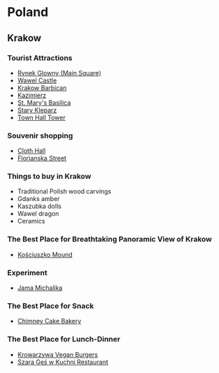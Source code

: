 # Poland

## Krakow

### Tourist Attractions

- <a href="https://www.google.com/maps/place/Rynek+G%C5%82%C3%B3wny,+31-000+Krak%C3%B3w,+Polonya/@50.0618971,19.9367558,3a,75y,90t/data=!3m8!1e2!3m6!1sAF1QipMe_XeLE9m0Cc7FKfa9Xr-bPzfThlA55Fv0fY6Y!2e10!3e12!6shttps:%2F%2Flh5.googleusercontent.com%2Fp%2FAF1QipMe_XeLE9m0Cc7FKfa9Xr-bPzfThlA55Fv0fY6Y%3Dw203-h253-k-no!7i2883!8i3604!4m13!1m7!3m6!1s0x47165b0e0789882b:0x3d71c4eb22dfdb51!2zUnluZWsgR8WCw7N3bnksIDMxLTAwMCBLcmFrw7N3LCBQb2xvbnlh!3b1!8m2!3d50.0618969!4d19.9367559!3m4!1s0x47165b0e0789882b:0x3d71c4eb22dfdb51!8m2!3d50.0618969!4d19.9367559" target="_blank">Rynek Glowny (Main Square)</a>
- <a href="https://www.google.com/maps/place/Wawel+Kalesi/@50.0540495,19.9354123,3a,75y,90t/data=!3m8!1e2!3m6!1sAF1QipOJUdl2s-QCxvdHfy1aFKP5AHiqXLnrb5LclBOv!2e10!3e12!6shttps:%2F%2Flh5.googleusercontent.com%2Fp%2FAF1QipOJUdl2s-QCxvdHfy1aFKP5AHiqXLnrb5LclBOv%3Dw172-h86-k-no!7i4160!8i2080!4m5!3m4!1s0x47165b6d053619f5:0xacb9dfc4d67fa598!8m2!3d50.0540495!4d19.9354123" target="_blank">Wawel Castle</a>
- <a href="https://www.google.com/maps/place/Krak%C3%B3w+Barbican/@50.0654719,19.9416614,3a,75y,90t/data=!3m8!1e2!3m6!1sAF1QipPfwaSbUOxm9cwrMxMZNTcUzALW4SnBgvEMUtOi!2e10!3e12!6shttps:%2F%2Flh5.googleusercontent.com%2Fp%2FAF1QipPfwaSbUOxm9cwrMxMZNTcUzALW4SnBgvEMUtOi%3Dw129-h86-k-no!7i1600!8i1063!4m5!3m4!1s0x47165b1031fb478d:0xa5b676bef7ecd283!8m2!3d50.0654718!4d19.9416613" target="_blank">Krakow Barbican</a>
- <a href="https://www.google.com/maps/place/Kazimierz,+31-000+Krak%C3%B3w,+Polonya/@50.0495222,19.9430733,3a,75y,323.17h,94.31t/data=!3m6!1e1!3m4!1srWP19FD6gXD9VnKadGq3tA!2e0!7i13312!8i6656!4m13!1m7!3m6!1s0x47165b6a2e7d8bef:0x62672e9c1bce5ed7!2sKazimierz,+31-000+Krak%C3%B3w,+Polonya!3b1!8m2!3d50.0495003!4d19.9429071!3m4!1s0x47165b6a2e7d8bef:0x62672e9c1bce5ed7!8m2!3d50.0495003!4d19.9429071" target="_blank">Kazimierz</a>
- <a href="https://www.google.com/maps/place/St.+Mary's+Basilica/@50.0616411,19.9393903,3a,75y,90t/data=!3m8!1e2!3m6!1sAF1QipMg70txHIei7aty-ZutVRzZpQgap-YmYmDkxLtx!2e10!3e12!6shttps:%2F%2Flh5.googleusercontent.com%2Fp%2FAF1QipMg70txHIei7aty-ZutVRzZpQgap-YmYmDkxLtx%3Dw203-h270-k-no!7i1944!8i2592!4m5!3m4!1s0x47165b11f53a5077:0xdd371e3071dcbf32!8m2!3d50.0616411!4d19.9393903" target="_blank">St. Mary's Basilica</a>
- <a href="https://www.google.com/maps/place/Stary+Kleparz/@50.0671885,19.9409828,3a,75y,90t/data=!3m8!1e2!3m6!1sAF1QipMTZP84JxQzbf6-Ie5liyMVWWZmEJhmqjuUe_h7!2e10!3e12!6shttps:%2F%2Flh5.googleusercontent.com%2Fp%2FAF1QipMTZP84JxQzbf6-Ie5liyMVWWZmEJhmqjuUe_h7%3Dw203-h152-k-no!7i4032!8i3024!4m13!1m7!3m6!1s0x471644c0354e18d1:0xb46bb6b576478abf!2sKrak%C3%B3w,+Polonya!3b1!8m2!3d50.0646501!4d19.9449799!3m4!1s0x47165b054428c5ad:0xf9d61ccc1b0e9efa!8m2!3d50.0671876!4d19.9409848" target="_blank">Stary Kleparz</a>
- <a href="https://www.google.com/maps/place/Town+Hall+Tower/@50.061427,19.9387532,3a,75y,90t/data=!3m8!1e2!3m6!1sAF1QipNYL287jryRLjtQ6AeQwYU6NMig4CWXpGL96sbJ!2e10!3e12!6shttps:%2F%2Flh5.googleusercontent.com%2Fp%2FAF1QipNYL287jryRLjtQ6AeQwYU6NMig4CWXpGL96sbJ%3Dw129-h86-k-no!7i3000!8i1993!4m5!3m4!1s0x47165b0de165feb1:0xabe89a7b8eb98ee!8m2!3d50.0615259!4d19.9364774" target="_blank">Town Hall Tower</a>

### Souvenir shopping
- <a href="https://www.google.com/maps/place/The+Cloth+Hall/@50.0615991,19.9373311,3a,75y,90t/data=!3m8!1e2!3m6!1sAF1QipNRKJ_Eb8jLGcOPW1C3YAIb_tGckk9yHiLCfpWW!2e10!3e12!6shttps:%2F%2Flh5.googleusercontent.com%2Fp%2FAF1QipNRKJ_Eb8jLGcOPW1C3YAIb_tGckk9yHiLCfpWW%3Dw203-h152-k-no!7i4160!8i3120!4m5!3m4!1s0x47165b0e077b0fdd:0xd01f6c2526b37173!8m2!3d50.0615991!4d19.9373312" target="_blank">Cloth Hall</a>
- <a href="https://www.google.com/maps/place/Floria%C5%84ska,+31-021+Krak%C3%B3w,+Polonya/@50.0636436,19.9404156,3a,75y,90t/data=!3m7!1e1!3m5!1s0j2W1sdSScjsRH6LfMxBRw!2e0!6s%2F%2Fgeo0.ggpht.com%2Fmaps%2Fphotothumb%2Ffd%2Fv1%3Fbpb%3DChAKDnNlYXJjaC5UQUNUSUxFEiAKEgnBTPjSEVsWRxHaqj4IrSrerSoKDQAAAAAVAAAAABoECFYQVg%26gl%3DTR!7i13312!8i6656!4m5!3m4!1s0x47165b11d2f84cc1:0xadde2aad083eaada!8m2!3d50.0636244!4d19.9404363" target="_blank">Florianska Street</a>

### Things to buy in Krakow

- Traditional Polish wood carvings
- Gdanks amber
- Kaszubka dolls
- Wawel dragon
- Ceramics

### The Best Place for Breathtaking Panoramic View of Krakow
- <a href="https://www.google.com/maps/place/Ko%C5%9Bciuszko+Mound/@50.0549401,19.8932247,3a,95y,90t/data=!3m8!1e2!3m6!1shttps:%2F%2Fdiscovercracow.com%2Fsites%2Fall%2Fpliki%2Fstyles%2Fcolorbox_obraz_powiekszony%2Fpublic%2Fgaleria_trip%2Fkopiec_kosciuszki-1.jpg%3Fitok%3DcgQH4uza!2e7!3e27!6s%2F%2Flh4.googleusercontent.com%2Fproxy%2Fv6Zi6Ck-W0RgJoE2E8ReLrHkZSCSS-yu6nCAe_oxzBRK31pmTseXTi-6EdOpi58Qj2JfAEAu5v-RJqWchnZ9sdF4NOfvb2syy0dMXtQjl_-I7mUWRsNPbsO1eOrqvoG5zCwEaRnr4QkJHnA39y8vFgRPTsXqGEg%3Dw129-h86-k-no!7i900!8i600!4m5!3m4!1s0x47165b9196828c9d:0x67084144db045c33!8m2!3d50.0549401!4d19.8932247" target="_blank">Kościuszko Mound</a>

### Experiment
- <a href="https://www.google.com/maps/place/Jama+Michalika/@50.0641352,19.9408249,3a,79.7y,90t/data=!3m8!1e2!3m6!1sAF1QipOsUuYydA6P_ev8IQYBMUW7GDNvs5us9Z4zTImW!2e10!3e12!6shttps:%2F%2Flh5.googleusercontent.com%2Fp%2FAF1QipOsUuYydA6P_ev8IQYBMUW7GDNvs5us9Z4zTImW%3Dw203-h135-k-no!7i926!8i617!4m12!1m6!3m5!1s0x47165b0df50c362d:0xcb2052f4351310c!2sSzara+G%C4%99%C5%9B+w+Kuchni+Restaurant!8m2!3d50.060491!4d19.937158!3m4!1s0x47165b102e30ea71:0x85c2f98b605d8ad3!8m2!3d50.0640902!4d19.9409661" target="_blank">Jama Michalika</a>

### The Best Place for Snack</b></li>
- <a href="https://www.google.com/maps/place/Chimney+Cake+Bakery/@50.0648613,19.9442893,3a,75y,90t/data=!3m8!1e2!3m6!1sAF1QipOMy3Rx0P2hL8FWqmc-LjluGvJbohEzvkvIKag!2e10!3e12!6shttps:%2F%2Flh5.googleusercontent.com%2Fp%2FAF1QipOMy3Rx0P2hL8FWqmc-LjluGvJbohEzvkvIKag%3Dw86-h93-k-no!7i1874!8i2048!4m8!1m2!2m1!1sChimney+Cake+Bakery!3m4!1s0x47165b106f388607:0x773b02531df81f06!8m2!3d50.064777!4d19.9442149" target="_blank">Chimney Cake Bakery</a>

### The Best Place for Lunch-Dinner
- <a href="https://www.google.com/maps/place/Krowarzywa+Vegan+Burgers/@50.0634516,19.9372218,3a,75y,90t/data=!3m8!1e2!3m6!1sAF1QipPZimOx017jV0Sn4OyYif0PdJYNucqi0ukGoC3Q!2e10!3e12!6shttps:%2F%2Flh5.googleusercontent.com%2Fp%2FAF1QipPZimOx017jV0Sn4OyYif0PdJYNucqi0ukGoC3Q%3Dw203-h153-k-no!7i5152!8i3888!4m8!1m2!2m1!1skrowarzywa+vegan+burger!3m4!1s0x47165b0e46bebe77:0x6dd0dfb1afa458a!8m2!3d50.0634516!4d19.9372218" target="_blank">Krowarzywa Vegan Burgers</a>
- <a href="https://www.google.com/maps/place/Szara+G%C4%99%C5%9B+w+Kuchni+Restaurant/@50.060491,19.937158,3a,75y,90t/data=!3m8!1e2!3m6!1sAF1QipMJju8M4jmObh03Wyv31OgRHyqr_ieuSnHLcgmT!2e10!3e12!6shttps:%2F%2Flh5.googleusercontent.com%2Fp%2FAF1QipMJju8M4jmObh03Wyv31OgRHyqr_ieuSnHLcgmT%3Dw114-h86-k-no!7i4032!8i3024!4m5!3m4!1s0x47165b0df50c362d:0xcb2052f4351310c!8m2!3d50.060491!4d19.937158" target="_blank">Szara Gęś w Kuchni Restaurant</a>
